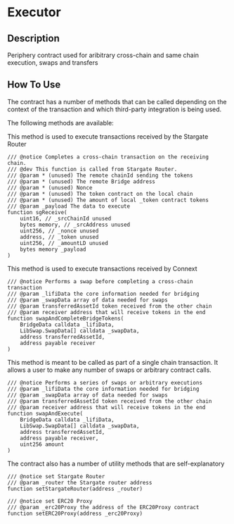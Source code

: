 # Executor

## Description

Periphery contract used for aribitrary cross-chain and same chain execution, swaps and transfers

## How To Use

The contract has a number of methods that can be called depending on the context of the transaction
and which third-party integration is being used.

The following methods are available:

This method is used to execute transactions received by the Stargate Router

```solidity
/// @notice Completes a cross-chain transaction on the receiving chain.
/// @dev This function is called from Stargate Router.
/// @param * (unused) The remote chainId sending the tokens
/// @param * (unused) The remote Bridge address
/// @param * (unused) Nonce
/// @param * (unused) The token contract on the local chain
/// @param * (unused) The amount of local _token contract tokens
/// @param _payload The data to execute
function sgReceive(
    uint16, // _srcChainId unused
    bytes memory, // _srcAddress unused
    uint256, // _nonce unused
    address, // _token unused
    uint256, // _amountLD unused
    bytes memory _payload
)
```

This method is used to execute transactions received by Connext

```solidity
/// @notice Performs a swap before completing a cross-chain transaction
/// @param _lifiData the core information needed for bridging
/// @param _swapData array of data needed for swaps
/// @param transferredAssetId token received from the other chain
/// @param receiver address that will receive tokens in the end
function swapAndCompleteBridgeTokens(
    BridgeData calldata _lifiData,
    LibSwap.SwapData[] calldata _swapData,
    address transferredAssetId,
    address payable receiver
)
```

This method is meant to be called as part of a single chain transaction. It allows
a user to make any number of swaps or arbitrary contract calls.

```solidity
/// @notice Performs a series of swaps or arbitrary executions
/// @param _lifiData the core information needed for bridging
/// @param _swapData array of data needed for swaps
/// @param transferredAssetId token received from the other chain
/// @param receiver address that will receive tokens in the end
function swapAndExecute(
    BridgeData calldata _lifiData,
    LibSwap.SwapData[] calldata _swapData,
    address transferredAssetId,
    address payable receiver,
    uint256 amount
)
```

The contract also has a number of utility methods that are self-explanatory

```solidity
/// @notice set Stargate Router
/// @param _router the Stargate router address
function setStargateRouter(address _router)

/// @notice set ERC20 Proxy
/// @param _erc20Proxy the address of the ERC20Proxy contract
function setERC20Proxy(address _erc20Proxy)
```
